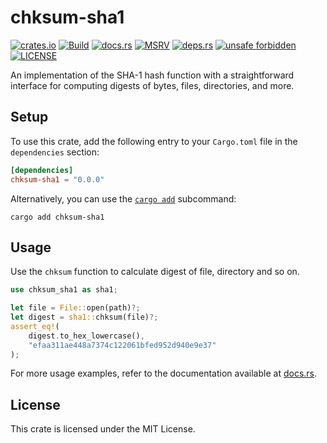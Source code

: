 # chksum-sha1

[![crates.io](https://img.shields.io/crates/v/chksum-sha1?style=flat-square&logo=rust "crates.io")](https://crates.io/crates/chksum-sha1)
[![Build](https://img.shields.io/github/actions/workflow/status/chksum-rs/sha1/rust.yml?branch=master&style=flat-square&logo=github "Build")](https://github.com/chksum-rs/sha1/actions/workflows/rust.yml)
[![docs.rs](https://img.shields.io/docsrs/chksum-sha1?style=flat-square&logo=docsdotrs "docs.rs")](https://docs.rs/chksum-sha1/)
[![MSRV](https://img.shields.io/badge/MSRV-1.70.0-informational?style=flat-square "MSRV")](https://github.com/chksum-rs/sha1/blob/master/Cargo.toml)
[![deps.rs](https://deps.rs/crate/chksum-sha1/0.0.0/status.svg?style=flat-square "deps.rs")](https://deps.rs/crate/chksum-sha1/0.0.0)
[![unsafe forbidden](https://img.shields.io/badge/unsafe-forbidden-success.svg?style=flat-square "unsafe forbidden")](https://github.com/rust-secure-code/safety-dance)
[![LICENSE](https://img.shields.io/github/license/chksum-rs/sha1?style=flat-square "LICENSE")](https://github.com/chksum-rs/sha1/blob/master/LICENSE)

An implementation of the SHA-1 hash function with a straightforward interface for computing digests of bytes, files, directories, and more.

## Setup

To use this crate, add the following entry to your `Cargo.toml` file in the `dependencies` section:

```toml
[dependencies]
chksum-sha1 = "0.0.0"
```

Alternatively, you can use the [`cargo add`](https://doc.rust-lang.org/cargo/commands/cargo-add.html) subcommand:

```shell
cargo add chksum-sha1
```

## Usage

Use the `chksum` function to calculate digest of file, directory and so on.

```rust
use chksum_sha1 as sha1;

let file = File::open(path)?;
let digest = sha1::chksum(file)?;
assert_eq!(
    digest.to_hex_lowercase(),
    "efaa311ae448a7374c122061bfed952d940e9e37"
);
```

For more usage examples, refer to the documentation available at [docs.rs](https://docs.rs/chksum-sha1/).

## License

This crate is licensed under the MIT License.
